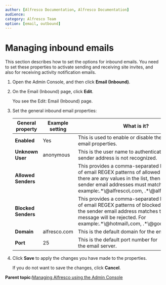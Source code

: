```yaml
---
author: [Alfresco Documentation, Alfresco Documentation]
audience: 
category: Alfresco Team
option: [email, outbound]
---
```


# Managing inbound emails

This section describes how to set the options for inbound emails. You need to set these properties to activate sending and receiving site invites, and also for receiving activity notification emails.

1.  Open the Admin Console, and then click **Email \(Inbound\)**.

2.  On the Email \(Inbound\) page, click **Edit**.

    You see the Edit: Email \(Inbound\) page.

3.  Set the general inbound email properties:

    |General property|Example setting|What is it?|
    |----------------|---------------|-----------|
    |**Enabled**|Yes|This is used to enable or disable the inbound email properties.|
    |**Unknown User**|anonymous|This is the user name to authenticate as when the sender address is not recognized.|
    |**Allowed Senders**| |This provides a comma-separated list of email REGEX patterns of allowed senders. If there are any values in the list, then all sender email addresses must match. For example:.\*\\@alfresco\\.com, .\*\\@alfresco\\.org.|
    |**Blocked Senders**| |This provides a comma-separated list of email REGEX patterns of blocked senders. If the sender email address matches this, then the message will be rejected. For example:.\*\\@hotmail\\.com, .\*\\@googlemail\\.com.|
    |**Domain**|alfresco.com|This is the default domain for the email server.|
    |**Port**|25|This is the default port number for the email server.|

4.  Click **Save** to apply the changes you have made to the properties.

    If you do not want to save the changes, click **Cancel**.


**Parent topic:**[Managing Alfresco using the Admin Console](../concepts/at-adminconsole.md)

